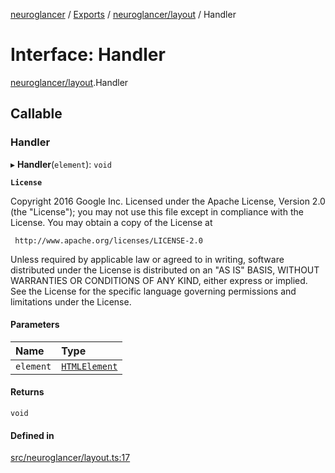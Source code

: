 [neuroglancer](../README.md) / [Exports](../modules.md) / [neuroglancer/layout](../modules/neuroglancer_layout.md) / Handler

# Interface: Handler

[neuroglancer/layout](../modules/neuroglancer_layout.md).Handler

## Callable

### Handler

▸ **Handler**(`element`): `void`

**`License`**

Copyright 2016 Google Inc.
Licensed under the Apache License, Version 2.0 (the "License");
you may not use this file except in compliance with the License.
You may obtain a copy of the License at

     http://www.apache.org/licenses/LICENSE-2.0

Unless required by applicable law or agreed to in writing, software
distributed under the License is distributed on an "AS IS" BASIS,
WITHOUT WARRANTIES OR CONDITIONS OF ANY KIND, either express or implied.
See the License for the specific language governing permissions and
limitations under the License.

#### Parameters

| Name | Type |
| :------ | :------ |
| `element` | [`HTMLElement`](../modules/main_module._internal_.md#htmlelement) |

#### Returns

`void`

#### Defined in

[src/neuroglancer/layout.ts:17](https://github.com/ActiveBrainAtlas2/neuroglancer/blob/91617476/src/neuroglancer/layout.ts#L17)
